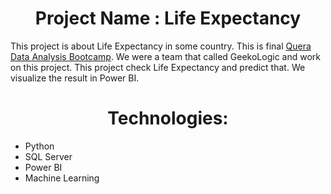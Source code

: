<h1 align="center">Project Name : Life Expectancy</h1>

<p align="left">This project is about Life Expectancy in some country. This is final <a href="https://quera.org/events/DataAnalysis-Bootcamp" target="blank">Quera Data Analysis Bootcamp</a>. We were a team that called GeekoLogic and work on this project.
This project check Life Expectancy and predict that. We visualize the result in Power BI.</p>


<h1 align="center">Technologies:</h1>
<ul>
    <li>Python</li>
    <li>SQL Server</li>
    <li>Power BI</li>
    <li>Machine Learning</li>
</ul>

